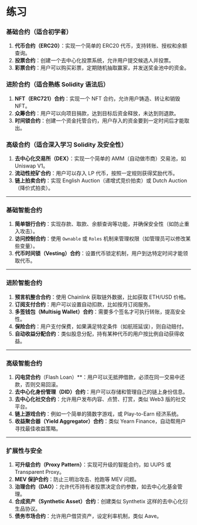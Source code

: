 # 练习

### **基础合约**（适合初学者）

1. **代币合约（ERC20）**：实现一个简单的 ERC20 代币，支持转账、授权和余额查询。
2. **投票合约**：创建一个去中心化投票系统，允许用户提交候选人并投票。
3. **彩票合约**：用户可以购买彩票，定期随机抽取赢家，并发送奖金池中的资金。

### **进阶合约**（适合熟练 Solidity 语法后）

1. **NFT（ERC721）合约**：实现一个 NFT 合约，允许用户铸造、转让和销毁 NFT。
2. **众筹合约**：用户可以向项目捐款，达到目标后资金释放，未达到则退款。
3. **时间锁合约**：创建一个资金托管合约，用户存入的资金要到一定时间后才能取出。

### **高级合约**（适合深入学习 Solidity 及安全性）

1. **去中心化交易所（DEX）**：实现一个简单的 AMM（自动做市商）交易池，如 Uniswap V1。
2. **流动性挖矿合约**：用户可以存入 LP 代币，按照一定规则获得奖励代币。
3. **链上拍卖合约**：实现 English Auction（递增式竞价拍卖）或 Dutch Auction（降价式拍卖）。

------

### **基础智能合约**

1. **简单银行合约**：实现存款、取款、余额查询等功能，并确保安全性（如防止重入攻击）。
2. **访问控制合约**：使用 `Ownable` 或 `Roles` 机制来管理权限（如管理员可以修改某些变量）。
3. **代币时间锁（Vesting）合约**：设置代币锁定机制，用户到达特定时间才能领取代币。

------

### **进阶智能合约**

1. **预言机整合合约**：使用 Chainlink 获取链外数据，比如获取 ETH/USD 价格。
2. **订阅支付合约**：用户可以设置自动扣款，比如按月订阅服务。
3. **多签钱包（Multisig Wallet）合约**：需要多个签名才可执行转账，提高安全性。
4. **保险合约**：用户支付保费，如果满足特定条件（如航班延误），则自动赔付。
5. **自动收益分配合约**：类似股息分配，持有某种代币的用户按比例自动获得收益。

------

### **高级智能合约**

1. **闪电贷合约**（Flash Loan）**：用户可以无抵押借款，必须在同一交易中还款，否则交易回滚。
2. **去中心化身份管理（DID）合约**：用户可以存储和管理自己的链上身份信息。
3. **去中心化社交合约**：允许用户发布内容、点赞、打赏，类似 Web3 版的社交平台。
4. **链上游戏合约**：例如一个简单的猜数字游戏，或 Play-to-Earn 经济系统。
5. **收益聚合器（Yield Aggregator）合约**：类似 Yearn Finance，自动帮用户寻找最佳收益策略。

------

### **扩展性与安全**

1. **可升级合约（Proxy Pattern）**：实现可升级的智能合约，如 UUPS 或 Transparent Proxy。
2. **MEV 保护合约**：防止三明治攻击、抢跑等 MEV 问题。
3. **治理合约（DAO）**：允许代币持有者投票决定合约参数，如去中心化基金管理。
4. **合成资产（Synthetic Asset）合约**：创建类似 Synthetix 这样的去中心化衍生品协议。
5. **债务市场合约**：允许用户借贷资产，设定利率机制，类似 Aave。